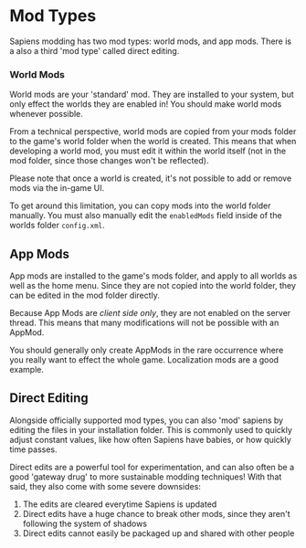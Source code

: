 # Mod Types

Sapiens modding has two mod types: world mods, and app mods. There is a also a third 'mod type' called direct editing.

### World Mods

World mods are your 'standard' mod. They are installed to your system, but only effect the worlds they are enabled in! You should make world mods whenever possible.

From a technical perspective, world mods are copied from your mods folder to the game's world folder when the world is created. This means that when developing a world mod, you must edit it within the world itself (not in the mod folder, since those changes won't be reflected).

Please note that once a world is created, it's not possible to add or remove mods via the in-game UI.

To get around this limitation, you can copy mods into the world folder manually. You must also manually edit the `enabledMods` field inside of the worlds folder `config.xml`.

## App Mods

App mods are installed to the game's mods folder, and apply to all worlds as well as the home menu. Since they are not copied into the world folder, they can be edited in the mod folder directly. 

Because App Mods are *client side only*, they are not enabled on the server thread. This means that many modifications will not be possible with an AppMod.

You should generally only create AppMods in the rare occurrence where you really want to effect the whole game. Localization mods are a good example. 

## Direct Editing

Alongside officially supported mod types, you can also 'mod' sapiens by editing the files in your installation folder. This is commonly used to quickly adjust constant values, like how often Sapiens have babies, or how quickly time passes. 

Direct edits are a powerful tool for experimentation, and can also often be a good 'gateway drug' to more sustainable modding techniques! With that said, they also come with some severe downsides:
 1. The edits are cleared everytime Sapiens is updated
 2. Direct edits have a huge chance to break other mods, since they aren't following the system of shadows
 3. Direct edits cannot easily be packaged up and shared with other people






